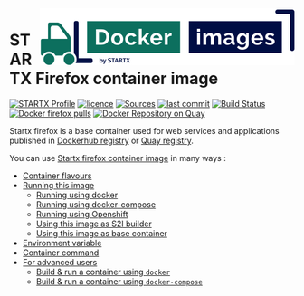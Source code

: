 <img align="right" src="https://raw.githubusercontent.com/startxfr/docker-images/master/travis/logo-small.svg?sanitize=true">

# STARTX Firefox container image

[![STARTX Profile](https://img.shields.io/badge/provider-startx-green.svg)](https://github.com/startxfr) [![licence](https://img.shields.io/github/license/startxfr/docker-images.svg)](https://github.com/startxfr/docker-images) [![Sources](https://img.shields.io/badge/startx-docker--images-blue.svg)](https://github.com/startxfr/docker-images/tree/master/VDI/firefox/)
[![last commit](https://img.shields.io/github/last-commit/startxfr/docker-images.svg)](https://github.com/startxfr/docker-images) [![Build Status](https://travis-ci.org/startxfr/docker-images.svg?branch=master)](https://travis-ci.org/startxfr/docker-images) [![Docker firefox pulls](https://img.shields.io/docker/pulls/startx/vdi-firefox)](https://hub.docker.com/r/startx/vdi-firefox) [![Docker Repository on Quay](https://quay.io/repository/startx/firefox/status "Docker Repository on Quay")](https://quay.io/repository/startx/firefox)

Startx firefox is a base container used for web services and applications published in
[Dockerhub registry](https://hub.docker.com/u/startx) or [Quay registry](https://quay.io/startx).

You can use [Startx firefox container image](https://docker-images.readthedocs.io/en/latest/VDI/firefox/) in many ways :

- [Container flavours](https://docker-images.readthedocs.io/en/latest/VDI/firefox/#container-flavours)
- [Running this image](https://docker-images.readthedocs.io/en/latest/VDI/firefox/#running-this-image)
  - [Running using docker](https://docker-images.readthedocs.io/en/latest/VDI/firefox/#running-using-docker)
  - [Running using docker-compose](https://docker-images.readthedocs.io/en/latest/VDI/firefox/#running-using-docker-compose)
  - [Running using Openshift](https://docker-images.readthedocs.io/en/latest/VDI/firefox/#running-using-openshift)
  - [Using this image as S2I builder](https://docker-images.readthedocs.io/en/latest/VDI/firefox/#using-this-image-as-s2i-builder)
  - [Using this image as base container](https://docker-images.readthedocs.io/en/latest/VDI/firefox/#using-this-image-as-base-container)
- [Environment variable](https://docker-images.readthedocs.io/en/latest/VDI/firefox/#environment-variable)
- [Container command](https://docker-images.readthedocs.io/en/latest/VDI/firefox/#container-command)
- [For advanced users](https://docker-images.readthedocs.io/en/latest/VDI/firefox/#for-advanced-users)
  - [Build & run a container using `docker`](https://docker-images.readthedocs.io/en/latest/VDI/firefox/#build--run-a-container-using-docker)
  - [Build & run a container using `docker-compose`](https://docker-images.readthedocs.io/en/latest/VDI/firefox/#build--run-a-container-using-docker-compose)
